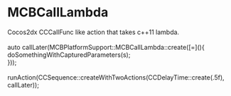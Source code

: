 MCBCallLambda
=============

Cocos2dx CCCallFunc like action that takes c++11 lambda.<br>
<br>
auto callLater(MCBPlatformSupport::MCBCallLambda::create(\[=\](){<br>
        doSomethingWithCapturedParameters(s);<br>
    }));<br>
<br>
runAction(CCSequence::createWithTwoActions(CCDelayTime::create(.5f), callLater));
